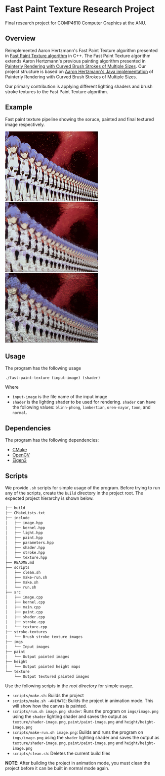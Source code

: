 # Fast Paint Texture Research Project

Final research project for COMP4610 Computer Graphics at the ANU. 

## Overview

Reimplemented Aaron Hertzmann's Fast Paint Texture algorithm presented in [Fast Paint Texture algorithm](https://www.dgp.toronto.edu/papers/ahertzmann_NPAR2002.pdf) in C++. The Fast Paint Texture algorithm extends Aaron Hertzmann's previous painting algorithm presented in [Painterly Rendering with Curved Brush Strokes of Multiple Sizes](https://dl.acm.org/doi/pdf/10.1145/280814.280951). Our project structure is based on [Aaron Hertzmann's Java implementation](https://github.com/hertzmann/painterJava/tree/main) of Painterly Rendering with Curved Brush Strokes of Multiple Sizes. 

Our primary contribution is applying different lighting shaders and brush stroke textures to the Fast Paint Texture algorithm.

## Example

Fast paint texture pipeline showing the soruce, painted and final textured image respectively.

<img src="readme-imgs/reis.png" alt="Source" style="width: 300px;"/> <img src="readme-imgs/paint-reis.png" alt="Painted" style="width: 300px;"/> <img src="readme-imgs/texture-reis.png" alt="Textured" style="width: 300px;"/>

## Usage
The program has the following usage
```
./fast-paint-texture (input-image) (shader)
```
Where
- `input-image` is the file name of the input image
- `shader` is the lighting shader to be used for rendering. `shader` can have the following values: `blinn-phong`, `lambertian`, `oren-nayar`, `toon`, and `normal`.

## Dependencies
The program has the following dependencies:
- [CMake](https://www.linuxfordevices.com/tutorials/linux/install-cmake-on-linux)
- [OpenCV](https://linuxize.com/post/how-to-install-opencv-on-ubuntu-20-04/)
- [Eigen3](https://www.cyberithub.com/how-to-install-eigen3-on-ubuntu-20-04-lts-focal-fossa/)

## Scripts
We provide `.sh` scripts for simple usage of the program. Before trying to run any of the scripts, create the `build` directory in the project root. The expected project hierarchy is shown below.

```
├── build
├── CMakeLists.txt
├── include
│   ├── image.hpp
│   ├── kernel.hpp
│   ├── light.hpp
│   ├── paint.hpp
│   ├── parameters.hpp
│   ├── shader.hpp
│   ├── stroke.hpp
│   └── texture.hpp
├── README.md
├── scripts
│   ├── clean.sh
│   ├── make-run.sh
│   ├── make.sh
│   └── run.sh
├── src
│   ├── image.cpp
│   ├── kernel.cpp
│   ├── main.cpp
│   ├── paint.cpp
│   ├── shader.cpp
│   ├── stroke.cpp
│   └── texture.cpp
├── stroke-textures
│   └── Brush stroke texture images
├── imgs
│   └── Input images
├── paint
│   └── Output painted images
├── height
│   └── Output painted height maps
└── texture
    └── Output textured painted images
```

Use the following scripts in the *root directory* for simple usage.
* `scripts/make.sh`: Builds the project
* `scripts/make.sh -ANIMATE`: Builds the project in animation mode. This will show how the canvas is painted. 
* `scripts/run.sh image.png shader`: Runs the program on `imgs/image.png` using the `shader` lighting shader and saves the output as `texture/shader-image.png`, `paint/paint-image.png` and `height/height-image.png`
* `scripts/make-run.sh image.png`: Builds and runs the program on `imgs/image.png` using the `shader` lighting shader and saves the output as `texture/shader-image.png`, `paint/paint-image.png` and `height/height-image.png`
* `scripts/clean.sh`: Deletes the current build files

**NOTE**: After building the project in animation mode, you must clean the project before it can be built in normal mode again. 
